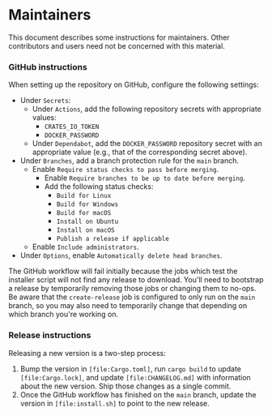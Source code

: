 # Maintainers

This document describes some instructions for maintainers. Other contributors and users need not be concerned with this material.

### GitHub instructions

When setting up the repository on GitHub, configure the following settings:

- Under `Secrets`:
  - Under `Actions`, add the following repository secrets with appropriate values:
    - `CRATES_IO_TOKEN`
    - `DOCKER_PASSWORD`
  - Under `Dependabot`, add the `DOCKER_PASSWORD` repository secret with an appropriate value (e.g., that of the corresponding secret above).
- Under `Branches`, add a branch protection rule for the `main` branch.
  - Enable `Require status checks to pass before merging`.
    - Enable `Require branches to be up to date before merging`.
    - Add the following status checks:
      - `Build for Linux`
      - `Build for Windows`
      - `Build for macOS`
      - `Install on Ubuntu`
      - `Install on macOS`
      - `Publish a release if applicable`
  - Enable `Include administrators`.
- Under `Options`, enable `Automatically delete head branches`.

The GitHub workflow will fail initially because the jobs which test the installer script will not find any release to download. You'll need to bootstrap a release by temporarily removing those jobs or changing them to no-ops. Be aware that the `create-release` job is configured to only run on the `main` branch, so you may also need to temporarily change that depending on which branch you're working on.

### Release instructions

Releasing a new version is a two-step process:

1. Bump the version in `[file:Cargo.toml]`, run `cargo build` to update `[file:Cargo.lock]`, and update `[file:CHANGELOG.md]` with information about the new version. Ship those changes as a single commit.
2. Once the GitHub workflow has finished on the `main` branch, update the version in `[file:install.sh]` to point to the new release.
